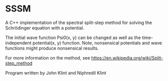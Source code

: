 # SSSM
A C++ implementation of the spectral split-step method for solving the Schrödinger equation with a potential.

The initial wave function Psi0(x, y) can be changed as well as the time-independent potential(x, y) function.
Note, nonsensical potentials and wave functions might produce nonsensical results.

For more information on the method, see https://en.wikipedia.org/wiki/Split-step_method

Program written by
John Klint and Niphredil Klint
